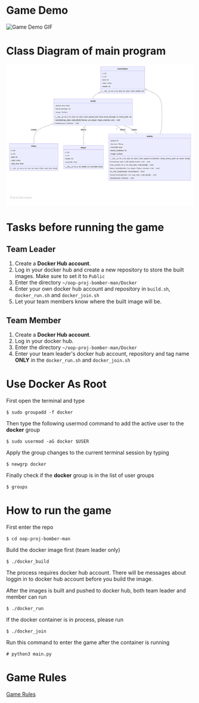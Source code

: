 # Game Demo
![Game Demo GIF](docs/bomb.gif)

# Class Diagram of main program
![Class Diagram](docs/classdiagram.png)

# Tasks before running the game
## Team Leader
1. Create a **Docker Hub account**.
2. Log in your docker hub and create a new repository to store the built images. Make sure to set it to `Public`
3. Enter the directory `~/oop-proj-bomber-man/Docker`
4. Enter your own docker hub account and repository in `build.sh`, `docker_run.sh` and `docker_join.sh`
5. Let your team members know where the built image will be.

## Team Member
1. Create a **Docker Hub account**.
2. Log in your docker hub.
3. Enter the directory `~/oop-proj-bomber-man/Docker`
3. Enter your team leader's docker hub account, repository and tag name **ONLY** in the `docker_run.sh` and `docker_join.sh`

# Use Docker As Root
First open the terminal and type
```
$ sudo groupadd -f docker
```
Then type the following usermod command to add the active user to the **docker** group
```
$ sudo usermod -aG docker $USER
```
Apply the group changes to the current terminal session by typing
```
$ newgrp docker
```
Finally check if the **docker** group is in the list of user groups
```
$ groups
```

# How to run the game
First enter the repo
```
$ cd oop-proj-bomber-man
```
Build the docker image first (team leader only)
```
$ ./docker_build
```
The process requires docker hub account. There will be messages about loggin in to docker hub account before you build the image.

After the images is built and pushed to docker hub, both team leader and member can run
```
$ ./docker_run
```
If the docker container is in process, please run
```
$ ./docker_join
```
Run this command to enter the game after the container is running
```
# python3 main.py
```

# Game Rules
[Game Rules](Game_Rules.md)